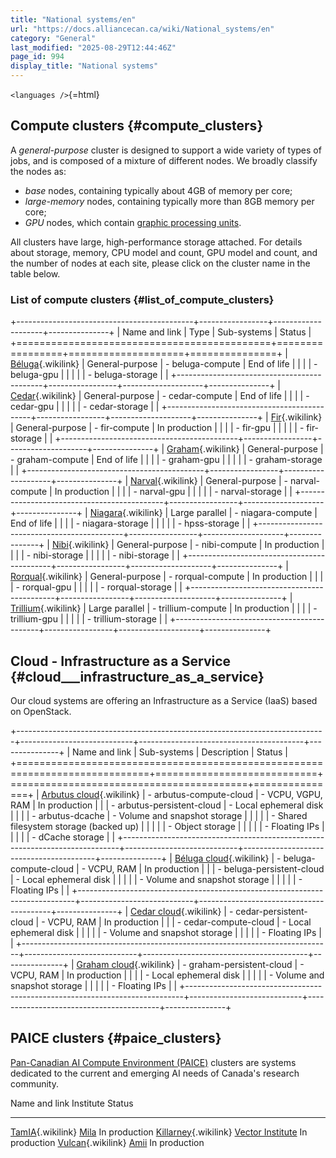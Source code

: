 ```yaml
---
title: "National systems/en"
url: "https://docs.alliancecan.ca/wiki/National_systems/en"
category: "General"
last_modified: "2025-08-29T12:44:46Z"
page_id: 994
display_title: "National systems"
---
```


`<languages />`{=html}

## Compute clusters {#compute_clusters}

A *general-purpose* cluster is designed to support a wide variety of types of jobs, and is composed of a mixture of different nodes. We broadly classify the nodes as:

- *base* nodes, containing typically about 4GB of memory per core;
- *large-memory* nodes, containing typically more than 8GB memory per core;
- *GPU* nodes, which contain [graphic processing units](https://en.wikipedia.org/wiki/Graphics_processing_unit).

All clusters have large, high-performance storage attached. For details about storage, memory, CPU model and count, GPU model and count, and the number of nodes at each site, please click on the cluster name in the table below.

### List of compute clusters {#list_of_compute_clusters}

+--------------------------------------------+-----------------+--------------------+---------------+
| Name and link                              | Type            | Sub-systems        | Status        |
+============================================+=================+====================+===============+
| [Béluga](https://docs.alliancecan.ca/Béluga/en "Béluga"){.wikilink}    | General-purpose | - beluga-compute   | End of life   |
|                                            |                 | - beluga-gpu       |               |
|                                            |                 | - beluga-storage   |               |
+--------------------------------------------+-----------------+--------------------+---------------+
| [Cedar](https://docs.alliancecan.ca/Cedar "Cedar"){.wikilink}          | General-purpose | - cedar-compute    | End of life   |
|                                            |                 | - cedar-gpu        |               |
|                                            |                 | - cedar-storage    |               |
+--------------------------------------------+-----------------+--------------------+---------------+
| [Fir](https://docs.alliancecan.ca/Fir "Fir"){.wikilink}                | General-purpose | - fir-compute      | In production |
|                                            |                 | - fir-gpu          |               |
|                                            |                 | - fir-storage      |               |
+--------------------------------------------+-----------------+--------------------+---------------+
| [Graham](https://docs.alliancecan.ca/Graham "Graham"){.wikilink}       | General-purpose | - graham-compute   | End of life   |
|                                            |                 | - graham-gpu       |               |
|                                            |                 | - graham-storage   |               |
+--------------------------------------------+-----------------+--------------------+---------------+
| [Narval](https://docs.alliancecan.ca/Narval/en "Narval"){.wikilink}    | General-purpose | - narval-compute   | In production |
|                                            |                 | - narval-gpu       |               |
|                                            |                 | - narval-storage   |               |
+--------------------------------------------+-----------------+--------------------+---------------+
| [Niagara](https://docs.alliancecan.ca/Niagara "Niagara"){.wikilink}    | Large parallel  | - niagara-compute  | End of life   |
|                                            |                 | - niagara-storage  |               |
|                                            |                 | - hpss-storage     |               |
+--------------------------------------------+-----------------+--------------------+---------------+
| [Nibi](https://docs.alliancecan.ca/Nibi "Nibi"){.wikilink}             | General-purpose | - nibi-compute     | In production |
|                                            |                 | - nibi-storage     |               |
|                                            |                 | - nibi-storage     |               |
+--------------------------------------------+-----------------+--------------------+---------------+
| [Rorqual](https://docs.alliancecan.ca/Rorqual/en "Rorqual"){.wikilink} | General-purpose | - rorqual-compute  | In production |
|                                            |                 | - rorqual-gpu      |               |
|                                            |                 | - rorqual-storage  |               |
+--------------------------------------------+-----------------+--------------------+---------------+
| [Trillium](https://docs.alliancecan.ca/Trillium "Trillium"){.wikilink} | Large parallel  | - trillium-compute | In production |
|                                            |                 | - trillium-gpu     |               |
|                                            |                 | - trillium-storage |               |
+--------------------------------------------+-----------------+--------------------+---------------+

## Cloud - Infrastructure as a Service {#cloud___infrastructure_as_a_service}

Our cloud systems are offering an Infrastructure as a Service (IaaS) based on OpenStack.

+-----------------------------------------------------------------------------+----------------------------+-----------------------------------------+---------------+
| Name and link                                                               | Sub-systems                | Description                             | Status        |
+=============================================================================+============================+=========================================+===============+
| [Arbutus cloud](https://docs.alliancecan.ca/Cloud_resources#Arbutus_cloud "Arbutus cloud"){.wikilink}   | - arbutus-compute-cloud    | - VCPU, VGPU, RAM                       | In production |
|                                                                             | - arbutus-persistent-cloud | - Local ephemeral disk                  |               |
|                                                                             | - arbutus-dcache           | - Volume and snapshot storage           |               |
|                                                                             |                            | - Shared filesystem storage (backed up) |               |
|                                                                             |                            | - Object storage                        |               |
|                                                                             |                            | - Floating IPs                          |               |
|                                                                             |                            | - dCache storage                        |               |
+-----------------------------------------------------------------------------+----------------------------+-----------------------------------------+---------------+
| [Béluga cloud](https://docs.alliancecan.ca/Cloud_resources#B.C3.A9luga_cloud "Béluga cloud"){.wikilink} | - beluga-compute-cloud     | - VCPU, RAM                             | In production |
|                                                                             | - beluga-persistent-cloud  | - Local ephemeral disk                  |               |
|                                                                             |                            | - Volume and snapshot storage           |               |
|                                                                             |                            | - Floating IPs                          |               |
+-----------------------------------------------------------------------------+----------------------------+-----------------------------------------+---------------+
| [Cedar cloud](https://docs.alliancecan.ca/Cloud_resources#Cedar_cloud "Cedar cloud"){.wikilink}         | - cedar-persistent-cloud   | - VCPU, RAM                             | In production |
|                                                                             | - cedar-compute-cloud      | - Local ephemeral disk                  |               |
|                                                                             |                            | - Volume and snapshot storage           |               |
|                                                                             |                            | - Floating IPs                          |               |
+-----------------------------------------------------------------------------+----------------------------+-----------------------------------------+---------------+
| [Graham cloud](https://docs.alliancecan.ca/Cloud_resources#Graham_cloud "Graham cloud"){.wikilink}      | - graham-persistent-cloud  | - VCPU, RAM                             | In production |
|                                                                             |                            | - Local ephemeral disk                  |               |
|                                                                             |                            | - Volume and snapshot storage           |               |
|                                                                             |                            | - Floating IPs                          |               |
+-----------------------------------------------------------------------------+----------------------------+-----------------------------------------+---------------+

## PAICE clusters {#paice_clusters}

[Pan-Canadian AI Compute Environment (PAICE)](https://alliancecan.ca/en/services/advanced-research-computing/pan-canadian-ai-compute-environment-paice) clusters are systems dedicated to the current and emerging AI needs of Canada's research community.

  Name and link                                   Institute                                         Status
  ----------------------------------------------- ------------------------------------------------- ---------------
  [TamIA](https://docs.alliancecan.ca/TamIA "TamIA"){.wikilink}               [Mila](https://mila.quebec/)                      In production
  [Killarney](https://docs.alliancecan.ca/Killarney "Killarney"){.wikilink}   [Vector Institute](https://vectorinstitute.ai/)   In production
  [Vulcan](https://docs.alliancecan.ca/Vulcan "Vulcan"){.wikilink}            [Amii](https://www.amii.ca/)                      In production
